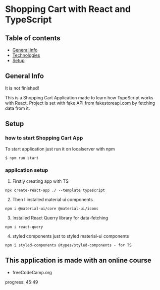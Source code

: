 # Shopping Cart with React and TypeScript

## Table of contents
* [General info](#general-info)
* [Technologies](#technologies)
* [Setup](#setup)

## General Info
It is not finished!

This is a Shopping Cart Application made to learn how TypeScript works 
with React. Project is set with fake API from fakestoreapi.com by fetching data from it.


## Setup
### how to start Shopping Cart App
To start application just run it on localserver with npm
```
$ npm run start
```

### application setup

1. Firstly creating app with TS
```
npx create-react-app ./ --template typescript
```
2. Then I installed material ui components
```
npm i @material-ui/core @material-ui/icons
```
3. Installed React Querry library for data-fetching
```
npm i react-query
```
4. styled components just to styled material-ui components
```
npm i styled-components @types/styled-components - for TS
```


## This application is made with an online course
- freeCodeCamp.org

progress: 45:49